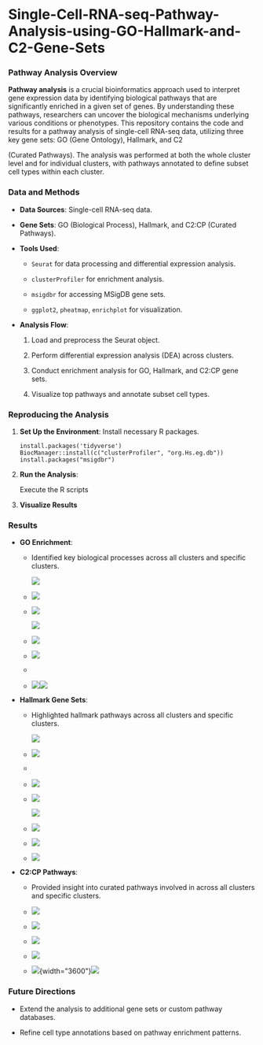 # Single-Cell-RNA-seq-Pathway-Analysis-using-GO-Hallmark-and-C2-Gene-Sets

### Pathway Analysis Overview

**Pathway analysis** is a crucial bioinformatics approach used to interpret gene expression data by identifying biological pathways that are significantly enriched in a given set of genes. By understanding these pathways, researchers can uncover the biological mechanisms underlying various conditions or phenotypes. This repository contains the code and results for a pathway analysis of single-cell RNA-seq data, utilizing three key gene sets: GO (Gene Ontology), Hallmark, and C2

(Curated Pathways). The analysis was performed at both the whole cluster level and for individual clusters, with pathways annotated to define subset cell types within each cluster.

### Data and Methods

-   **Data Sources**: Single-cell RNA-seq data.

-   **Gene Sets**: GO (Biological Process), Hallmark, and C2:CP (Curated Pathways).

-   **Tools Used**:

    -   `Seurat` for data processing and differential expression analysis.

    -   `clusterProfiler` for enrichment analysis.

    -   `msigdbr` for accessing MSigDB gene sets.

    -   `ggplot2`, `pheatmap`, `enrichplot` for visualization.

-   **Analysis Flow**:

    1.  Load and preprocess the Seurat object.

    2.  Perform differential expression analysis (DEA) across clusters.

    3.  Conduct enrichment analysis for GO, Hallmark, and C2:CP gene sets.

    4.  Visualize top pathways and annotate subset cell types.

### Reproducing the Analysis

1.  **Set Up the Environment**: Install necessary R packages.

    ```         
    install.packages('tidyverse')
    BiocManager::install(c("clusterProfiler", "org.Hs.eg.db"))
    install.packages("msigdbr")
    ```

2.  **Run the Analysis**:

    Execute the R scripts

3.  **Visualize Results**

### Results

-   **GO Enrichment**:

    -   Identified key biological processes across all clusters and specific clusters.

        ![](https://github.com/chingyaousf/Single-Cell-RNA-seq-Pathway-Analysis-using-GO-Hallmark-and-C2-Gene-Sets/blob/main/plots/GO/GO_Enrichment_Cluster_0_barplot_02.png?raw=true)

    -   ![](https://github.com/chingyaousf/Single-Cell-RNA-seq-Pathway-Analysis-using-GO-Hallmark-and-C2-Gene-Sets/blob/main/plots/GO/GO_Enrichment_Cluster_0_dotplot_02.png?raw=true)

    -   ![](https://github.com/chingyaousf/Single-Cell-RNA-seq-Pathway-Analysis-using-GO-Hallmark-and-C2-Gene-Sets/blob/main/plots/GO/top_10_GO_pathways_barplot_b_cell.png?raw=true)

        ![](https://github.com/chingyaousf/Single-Cell-RNA-seq-Pathway-Analysis-using-GO-Hallmark-and-C2-Gene-Sets/blob/main/plots/GO/top_10_hallmark_pathways_barplot_mono_mac.png?raw=true)

    -   ![](https://github.com/chingyaousf/Single-Cell-RNA-seq-Pathway-Analysis-using-GO-Hallmark-and-C2-Gene-Sets/blob/main/plots/GO/top_10_pathways_barplot_nk_t_cell.png?raw=true)

    -   ![](https://github.com/chingyaousf/Single-Cell-RNA-seq-Pathway-Analysis-using-GO-Hallmark-and-C2-Gene-Sets/blob/main/plots/GO/Top_10_GO_Pathways_heatmap_b_cell.png?raw=true)

    -   

    -   ![](https://github.com/chingyaousf/Single-Cell-RNA-seq-Pathway-Analysis-using-GO-Hallmark-and-C2-Gene-Sets/blob/main/plots/GO/Top_10_Pathways_heatmap_nk_t_cell.png?raw=true)![](https://github.com/chingyaousf/Single-Cell-RNA-seq-Pathway-Analysis-using-GO-Hallmark-and-C2-Gene-Sets/blob/main/plots/GO/Top_10_GO_Pathways_heatmap_mono_mac.png?raw=true)

-   **Hallmark Gene Sets**:

    -   Highlighted hallmark pathways across all clusters and specific clusters.

        ![](https://github.com/chingyaousf/Single-Cell-RNA-seq-Pathway-Analysis-using-GO-Hallmark-and-C2-Gene-Sets/blob/main/plots/hallmark/hallmark_Enrichment_Cluster_0_barplot_02.png?raw=true)

    -   ![](https://github.com/chingyaousf/Single-Cell-RNA-seq-Pathway-Analysis-using-GO-Hallmark-and-C2-Gene-Sets/blob/main/plots/hallmark/hallmark_Enrichment_Cluster_0_dotplot_02.png?raw=true)

    -   

    -   ![](https://github.com/chingyaousf/Single-Cell-RNA-seq-Pathway-Analysis-using-GO-Hallmark-and-C2-Gene-Sets/blob/main/plots/hallmark/top_10_hallmark_pathways_barplot_b_cell.png?raw=true)

    -   ![](https://github.com/chingyaousf/Single-Cell-RNA-seq-Pathway-Analysis-using-GO-Hallmark-and-C2-Gene-Sets/blob/main/plots/hallmark/top_10_hallmark_pathways_barplot_mono_mac.png?raw=true)

        ![](https://github.com/chingyaousf/Single-Cell-RNA-seq-Pathway-Analysis-using-GO-Hallmark-and-C2-Gene-Sets/blob/main/plots/hallmark/top_10_hallmark_pathways_barplot_nk_t_cell.png?raw=true)

    -   ![](https://github.com/chingyaousf/Single-Cell-RNA-seq-Pathway-Analysis-using-GO-Hallmark-and-C2-Gene-Sets/blob/main/plots/hallmark/Top_10_hallmark_Pathways_heatmap_b_cell.png?raw=true)

    -   ![](https://github.com/chingyaousf/Single-Cell-RNA-seq-Pathway-Analysis-using-GO-Hallmark-and-C2-Gene-Sets/blob/main/plots/hallmark/Top_10_hallmark_Pathways_heatmap_mono_mac.png?raw=true)

    -   ![](https://github.com/chingyaousf/Single-Cell-RNA-seq-Pathway-Analysis-using-GO-Hallmark-and-C2-Gene-Sets/blob/main/plots/hallmark/Top_10_hallmark_Pathways_heatmap_nk_t_cell_viridis.png?raw=true)

-   **C2:CP Pathways**:

    -   Provided insight into curated pathways involved in across all clusters and specific clusters.

    -   ![](https://github.com/chingyaousf/Single-Cell-RNA-seq-Pathway-Analysis-using-GO-Hallmark-and-C2-Gene-Sets/blob/main/plots/C2:CP/c2_cp_Enrichment_Cluster_0_barplot_02.png?raw=true)

    -   ![](https://github.com/chingyaousf/Single-Cell-RNA-seq-Pathway-Analysis-using-GO-Hallmark-and-C2-Gene-Sets/blob/main/plots/C2:CP/c2_cp_Enrichment_Cluster_0_dotplot_02.png?raw=true)

    -   ![](https://github.com/chingyaousf/Single-Cell-RNA-seq-Pathway-Analysis-using-GO-Hallmark-and-C2-Gene-Sets/blob/main/plots/C2:CP/top_10_c2_cp_pathways_barplot_b_cell.png?raw=true)

    -   ![](https://github.com/chingyaousf/Single-Cell-RNA-seq-Pathway-Analysis-using-GO-Hallmark-and-C2-Gene-Sets/blob/main/plots/C2:CP/top_10_c2_cp_pathways_barplot_mono_mac.png?raw=true)

    -   ![](https://github.com/chingyaousf/Single-Cell-RNA-seq-Pathway-Analysis-using-GO-Hallmark-and-C2-Gene-Sets/blob/main/plots/C2:CP/top_10_c2_cp_pathways_barplot_nk_t_cell.png?raw=true){width="3600"}![](https://github.com/chingyaousf/Single-Cell-RNA-seq-Pathway-Analysis-using-GO-Hallmark-and-C2-Gene-Sets/blob/main/plots/C2:CP/Top_10_c2_cp_Pathways_heatmap_b_cell.png?raw=true)

### Future Directions

-   Extend the analysis to additional gene sets or custom pathway databases.

-   Refine cell type annotations based on pathway enrichment patterns.

